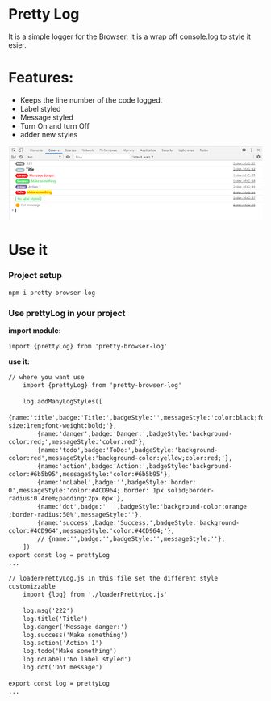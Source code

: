 # Pretty Log
It is a simple logger for the Browser. It is  a wrap off console.log to style it esier.

# Features:
* Keeps the line number of the code logged.
* Label styled
* Message styled
* Turn On and turn Off
* adder new styles

![screen](./images/logsExamples.PNG)


# Use it
### Project setup
```
npm i pretty-browser-log
```
### Use prettyLog in your project

**import module:**
```
import {prettyLog} from 'pretty-browser-log'
```
**use it:**
```
// where you want use 
    import {prettyLog} from 'pretty-browser-log'

    log.addManyLogStyles([
        {name:'title',badge:'Title:',badgeStyle:'',messageStyle:'color:black;font-size:1rem;font-weight:bold;'},
        {name:'danger',badge:'Danger:',badgeStyle:'background-color:red;',messageStyle:'color:red'},
        {name:'todo',badge:'ToDo:',badgeStyle:'background-color:red',messageStyle:'background-color:yellow;color:red;'},
        {name:'action',badge:'Action:',badgeStyle:'background-color:#6b5b95',messageStyle:'color:#6b5b95'},
        {name:'noLabel',badge:'',badgeStyle:'border: 0',messageStyle:'color:#4CD964; border: 1px solid;border-radius:0.4rem;padding:2px 6px'},
        {name:'dot',badge:'  ',badgeStyle:'background-color:orange ;border-radius:50%',messageStyle:''},
        {name:'success',badge:'Success:',badgeStyle:'background-color:#4CD964',messageStyle:'color:#4CD964;'},
        // {name:'',badge:'',badgeStyle:'',messageStyle:''},
    ])
export const log = prettyLog
...
```
```
// loaderPrettyLog.js In this file set the different style customizzable
    import {log} from './loaderPrettyLog.js'

    log.msg('222')
    log.title('Title')
    log.danger('Message danger:')
    log.success('Make something')
    log.action('Action 1')
    log.todo('Make something')
    log.noLabel('No label styled')
    log.dot('Dot message')

export const log = prettyLog
...
```

